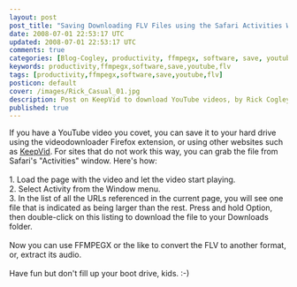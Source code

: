 ```yaml
---           
layout: post
post_title: "Saving Downloading FLV Files using the Safari Activities Window"
date: 2008-07-01 22:53:17 UTC
updated: 2008-07-01 22:53:17 UTC
comments: true
categories: [Blog-Cogley, productivity, ffmpegx, software, save, youtube, flv]
keywords: productivity,ffmpegx,software,save,youtube,flv
tags: [productivity,ffmpegx,software,save,youtube,flv]
posticon: default
cover: /images/Rick_Casual_01.jpg
description: Post on KeepVid to download YouTube videos, by Rick Cogley. 
published: true
---
```

 
If you have a YouTube video you covet, you can save it to your hard drive using the videodownloader Firefox extension, or using other websites such as [KeepVid](http://keepvid.com). For sites that do not work this way, you can grab the file from Safari's "Activities" window. Here's how: <br /><br />1. Load the page with the video and let the video start playing. <br />2. Select Activity from the Window menu. <br />3. In the list of all the URLs referenced in the current page, you will see one file that is indicated as being larger than the rest. Press and hold Option, then double-click on this listing to download the file to your Downloads folder. <br /><br />Now you can use FFMPEGX or the like to convert the FLV to another format, or, extract its audio. <br /><br />Have fun but don't fill up your boot drive, kids. :-)